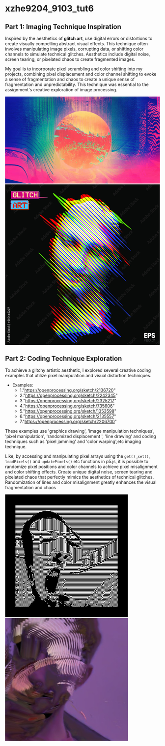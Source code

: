 # xzhe9204_9103_tut6


## Part 1: Imaging Technique Inspiration

Inspired by the aesthetics of **glitch art**,  use digital errors or distortions to create visually compelling abstract visual effects. This technique often involves manipulating image pixels, corrupting data, or shifting color channels to simulate technical glitches. Aesthetics include digital noise, screen tearing, or pixelated chaos to create fragmented images.

My goal is to incorporate pixel scrambling and color shifting into my projects, combining pixel displacement and color channel shifting to evoke a sense of fragmentation and chaos to create a unique sense of fragmentation and unpredictability. This technique was essential to the assignment's creative exploration of image processing.

![Image caption](image/pic1.jpg)
![Image caption](image/pic2.jpg)


## Part 2: Coding Technique Exploration

To achieve a glitchy artistic aesthetic, I explored several creative coding examples that utilize pixel manipulation and visual distortion techniques.

- Examples:
  - 1."https://openprocessing.org/sketch/2136720"
  - 2."https://openprocessing.org/sketch/2242345"
  - 3."https://openprocessing.org/sketch/2325217"
  - 4."https://openprocessing.org/sketch/735606"
  - 5."https://openprocessing.org/sketch/1353598" 
  - 6."https://openprocessing.org/sketch/2135557" 
  - 7."https://openprocessing.org/sketch/2206700"


These examples use 'graphics drawing', 'image manipulation techniques', 'pixel manipulation', 'randomized displacement ', 'line drawing' and coding techniques such as 'pixel jamming' and 'color warping',etc imaging technique.

Like, by accessing and manipulating pixel arrays using the `get()` ,`set()`, `loadPixels()` and `updatePixels()` etc functions in p5.js, it is possible to randomize pixel positions and color channels to achieve pixel misalignment and color shifting effects. Create unique digital noise, screen tearing and pixelated chaos that perfectly mimics the aesthetics of technical glitches. Randomization of lines and color misalignment greatly enhances the visual fragmentation and chaos

![Image caption](image/pic3.jpg)
![Image caption](image/pic4.jpg)


